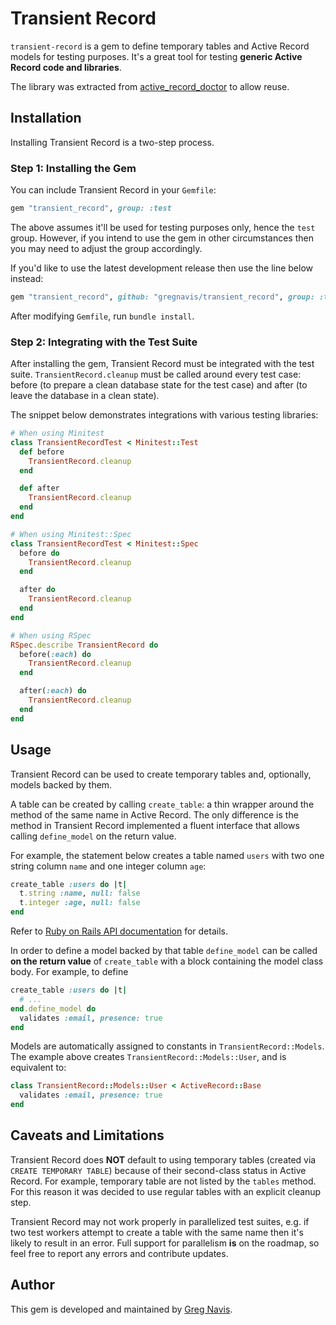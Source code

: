 # Transient Record

`transient-record` is a gem to define temporary tables and Active Record models
for testing purposes. It's a great tool for testing **generic Active Record code
and libraries**.

The library was extracted from [active_record_doctor](https://github.com/gregnavis/active_record_doctor)
to allow reuse.

## Installation

Installing Transient Record is a two-step process.

### Step 1: Installing the Gem

You can include Transient Record in your `Gemfile`:

```ruby
gem "transient_record", group: :test
```

The above assumes it'll be used for testing purposes only, hence the `test`
group. However, if you intend to use the gem in other circumstances then you may
need to adjust the group accordingly.

If you'd like to use the latest development release then use the line below
instead:

```ruby
gem "transient_record", github: "gregnavis/transient_record", group: :test
```

After modifying `Gemfile`, run `bundle install`.

### Step 2: Integrating with the Test Suite

After installing the gem, Transient Record must be integrated with the test
suite. `TransientRecord.cleanup` must be called around every test case: before
(to prepare a clean database state for the test case) and after (to leave the
database in a clean state).

The snippet below demonstrates integrations with various testing libraries:

```ruby
# When using Minitest
class TransientRecordTest < Minitest::Test
  def before
    TransientRecord.cleanup
  end

  def after
    TransientRecord.cleanup
  end
end

# When using Minitest::Spec
class TransientRecordTest < Minitest::Spec
  before do
    TransientRecord.cleanup
  end

  after do
    TransientRecord.cleanup
  end
end

# When using RSpec
RSpec.describe TransientRecord do
  before(:each) do
    TransientRecord.cleanup
  end

  after(:each) do
    TransientRecord.cleanup
  end
end
```

## Usage

Transient Record can be used to create temporary tables and, optionally, models
backed by them.

A table can be created by calling `create_table`: a thin wrapper around the
method of the same name in Active Record. The only difference is the method
in Transient Record implemented a fluent interface that allows calling
`define_model` on the return value.

For example, the statement below creates a table named `users` with two one
string column `name` and one integer column `age`:

```ruby
create_table :users do |t|
  t.string :name, null: false
  t.integer :age, null: false
end
```

Refer to [Ruby on Rails API documentation](https://api.rubyonrails.org/classes/ActiveRecord/ConnectionAdapters/SchemaStatements.html)
for details.

In order to define a model backed by that table `define_model` can be called
**on the return value** of `create_table` with a block containing the model
class body. For example, to define 

```ruby
create_table :users do |t|
  # ...
end.define_model do
  validates :email, presence: true
end
```

Models are automatically assigned to constants in `TransientRecord::Models`. The
example above creates `TransientRecord::Models::User`, and is equivalent to:

```ruby
class TransientRecord::Models::User < ActiveRecord::Base
  validates :email, presence: true
end
```

## Caveats and Limitations

Transient Record does **NOT** default to using temporary tables (created via
`CREATE TEMPORARY TABLE`) because of their second-class status in Active Record.
For example, temporary table are not listed by the `tables` method. For this
reason it was decided to use regular tables with an explicit cleanup step.

Transient Record may not work properly in parallelized test suites, e.g. if two
test workers attempt to create a table with the same name then it's likely to
result in an error. Full support for parallelism **is** on the roadmap, so feel
free to report any errors and contribute updates.

## Author

This gem is developed and maintained by [Greg Navis](http://www.gregnavis.com).
